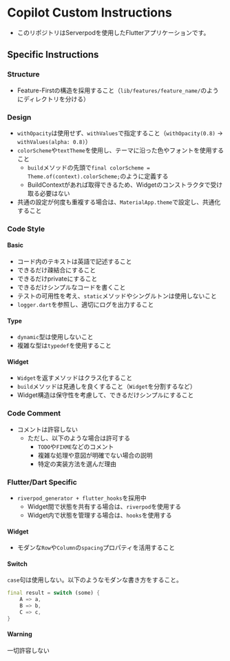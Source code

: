 # Copilot Custom Instructions

- このリポジトリはServerpodを使用したFlutterアプリケーションです。

## Specific Instructions

### Structure

- Feature-Firstの構造を採用すること（`lib/features/feature_name/`のようにディレクトリを分ける）

### Design

- `withOpacity`は使用せず、`withValues`で指定すること（`withOpacity(0.8)` -> `withValues(alpha: 0.8)`）
- `colorScheme`や`textTheme`を使用し、テーマに沿った色やフォントを使用すること
    - `build`メソッドの先頭で`final colorScheme = Theme.of(context).colorScheme;`のように定義する
    - BuildContextがあれば取得できるため、Widgetのコンストラクタで受け取る必要はない
- 共通の設定が何度も重複する場合は、`MaterialApp.theme`で設定し、共通化すること

### Code Style

#### Basic

- コード内のテキストは英語で記述すること
- できるだけ疎結合にすること
- できるだけprivateにすること
- できるだけシンプルなコードを書くこと
- テストの可用性を考え、`static`メソッドやシングルトンは使用しないこと
- `logger.dart`を参照し、適切にログを出力すること

#### Type

- `dynamic`型は使用しないこと
- 複雑な型は`typedef`を使用すること

#### Widget

- `Widget`を返すメソッドはクラス化すること
- `build`メソッドは見通しを良くすること（`Widget`を分割するなど）
- Widget構造は保守性を考慮して、できるだけシンプルにすること

### Code Comment

- コメントは許容しない
    - ただし、以下のような場合は許可する
        - `TODO`や`FIXME`などのコメント
        - 複雑な処理や意図が明確でない場合の説明
        - 特定の実装方法を選んだ理由

### Flutter/Dart Specific

- `riverpod_generator + flutter_hooks`を採用中
    - Widget間で状態を共有する場合は、`riverpod`を使用する
    - Widget内で状態を管理する場合は、`hooks`を使用する

#### Widget

- モダンな`Row`や`Column`の`spacing`プロパティを活用すること

#### Switch

`case`句は使用しない。以下のようなモダンな書き方をすること。

```dart
final result = switch (some) {
    A => a,
    B => b,
    C => c,
}
```

#### Warning

一切許容しない